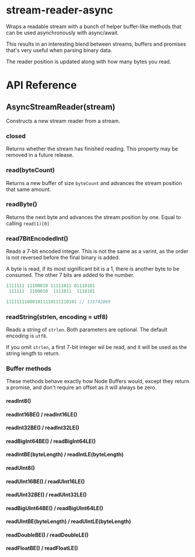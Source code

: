 # stream-reader-async
Wraps a readable stream with a bunch of helper buffer-like methods that can be used asynchronously with async/await.

This results in an interesting blend between streams, buffers and promises that's very useful when parsing binary data.

The reader position is updated along with how many bytes you read.

# API Reference
## AsyncStreamReader(stream)
Constructs a new stream reader from a stream.

### closed
Returns whether the stream has finished reading. This property may be removed in a future release.

### read(byteCount)
Returns a new buffer of size `byteCount` and advances the stream position that same amount.

### readByte()
Returns the next byte and advances the stream position by one. Equal to calling `read(1)[0]`

### read7BitEncodedInt()
Reads a 7-bit encoded integer. This is not the same as a varint, as the order is not reversed before the final binary is added.

A byte is read, if its most significant bit is a 1, there is another byte to be consumed. The other 7 bits are added to the number.

```js
1111111 11100010 11111011 01110101
 111111  1100010  1111011  1110101

111111110001011110111110101 // 133742069
```

### readString(strlen, encoding = utf8)
Reads a string of `strlen`. Both parameters are optional. The default encoding is `utf8`.

If you omit `strlen`, a first 7-bit integer wil be read, and it will be used as the string length to return.

### Buffer methods
These methods behave exactly how Node Buffers would, except they return a promise, and don't require an offset as it will always be zero.

#### readInt8()
#### readInt16BE() / readInt16LE()
#### readInt32BE() / readInt32LE()
#### readBigInt64BE() / readBigInt64LE()
#### readIntBE(byteLength) / readIntLE(byteLength)

#### readUInt8()
#### readUInt16BE() / readUInt16LE()
#### readUInt32BE() / readUInt32LE()
#### readBigUInt64BE() / readBigUInt64LE()
#### readUIntBE(byteLength) / readUIntLE(byteLength)

#### readDoubleBE() / readDoubleLE()
#### readFloatBE() / readFloatLE()
